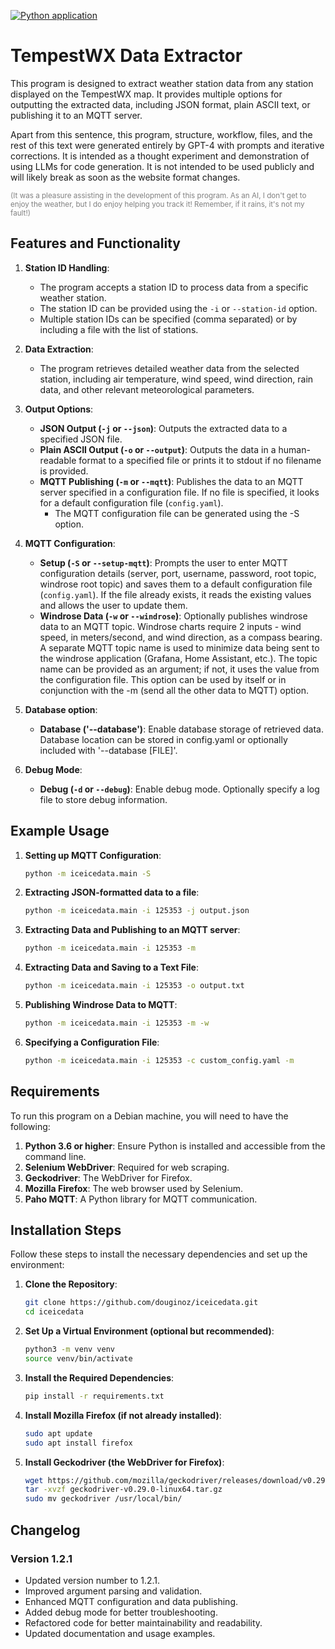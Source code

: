 [![Python application](https://github.com/douginoz/iceicedata/actions/workflows/python-app.yml/badge.svg)](https://github.com/douginoz/iceicedata/actions/workflows/python-app.yml)

# TempestWX Data Extractor

This program is designed to extract weather station data from any station displayed on the TempestWX map. It provides multiple options for outputting the extracted data, including JSON format, plain ASCII text, or publishing it to an MQTT server.

Apart from this sentence, this program, structure, workflow, files, and the rest of this text were generated entirely by GPT-4 with prompts and iterative corrections. It is intended as a thought experiment and demonstration of using LLMs for code generation. It is not intended to be used publicly and will likely break as soon as the website format changes.

<p style="color:gray; font-size:smaller;">(It was a pleasure assisting in the development of this program. As an AI, I don't get to enjoy the weather, but I do enjoy helping you track it! Remember, if it rains, it's not my fault!)</p>

## Features and Functionality

1. **Station ID Handling**:
   - The program accepts a station ID to process data from a specific weather station.
   - The station ID can be provided using the `-i` or `--station-id` option.
   - Multiple station IDs can be specified (comma separated) or by including a file with the list of stations.

2. **Data Extraction**:
   - The program retrieves detailed weather data from the selected station, including air temperature, wind speed, wind direction, rain data, and other relevant meteorological parameters.

3. **Output Options**:
   - **JSON Output (`-j` or `--json`)**: Outputs the extracted data to a specified JSON file.
   - **Plain ASCII Output (`-o` or `--output`)**: Outputs the data in a human-readable format to a specified file or prints it to stdout if no filename is provided.
   - **MQTT Publishing (`-m` or `--mqtt`)**: Publishes the data to an MQTT server specified in a configuration file. If no file is specified, it looks for a default configuration file (`config.yaml`).
      - The MQTT configuration file can be generated using the -S option.

4. **MQTT Configuration**:
   - **Setup (`-S` or `--setup-mqtt`)**: Prompts the user to enter MQTT configuration details (server, port, username, password, root topic, windrose root topic) and saves them to a default configuration file (`config.yaml`). If the file already exists, it reads the existing values and allows the user to update them.
   - **Windrose Data (`-w` or `--windrose`)**: Optionally publishes windrose data to an MQTT topic. Windrose charts require 2 inputs - wind speed, in meters/second, and wind direction, as a compass bearing. A separate MQTT topic name is used to minimize data being sent to the windrose application (Grafana, Home Assistant, etc.). The topic name can be provided as an argument; if not, it uses the value from the configuration file. This option can be used by itself or in conjunction with the -m (send all the other data to MQTT) option.

5. **Database option**:
   - **Database ('--database')**: Enable database storage of retrieved data.  Database location can be stored in config.yaml or optionally included with '--database [FILE]'.

7. **Debug Mode**:
   - **Debug (`-d` or `--debug`)**: Enable debug mode. Optionally specify a log file to store debug information.

## Example Usage

1. **Setting up MQTT Configuration**:
   ```sh
   python -m iceicedata.main -S
   ```

2. **Extracting JSON-formatted data to a file**:
   ```sh
   python -m iceicedata.main -i 125353 -j output.json
   ```

3. **Extracting Data and Publishing to an MQTT server**:
   ```sh
   python -m iceicedata.main -i 125353 -m
   ```

4. **Extracting Data and Saving to a Text File**:
   ```sh
   python -m iceicedata.main -i 125353 -o output.txt
   ```

5. **Publishing Windrose Data to MQTT**:
   ```sh
   python -m iceicedata.main -i 125353 -m -w
   ```

6. **Specifying a Configuration File**:
   ```sh
   python -m iceicedata.main -i 125353 -c custom_config.yaml -m
   ```

## Requirements

To run this program on a Debian machine, you will need to have the following:

1. **Python 3.6 or higher**: Ensure Python is installed and accessible from the command line.
2. **Selenium WebDriver**: Required for web scraping.
3. **Geckodriver**: The WebDriver for Firefox.
4. **Mozilla Firefox**: The web browser used by Selenium.
5. **Paho MQTT**: A Python library for MQTT communication.

## Installation Steps

Follow these steps to install the necessary dependencies and set up the environment:

1. **Clone the Repository**:
   ```sh
   git clone https://github.com/douginoz/iceicedata.git
   cd iceicedata
   ```

2. **Set Up a Virtual Environment (optional but recommended)**:
   ```sh
   python3 -m venv venv
   source venv/bin/activate
   ```

3. **Install the Required Dependencies**:
   ```sh
   pip install -r requirements.txt
   ```

4. **Install Mozilla Firefox (if not already installed)**:
   ```sh
   sudo apt update
   sudo apt install firefox
   ```

5. **Install Geckodriver (the WebDriver for Firefox)**:
   ```sh
   wget https://github.com/mozilla/geckodriver/releases/download/v0.29.0/geckodriver-v0.29.0-linux64.tar.gz
   tar -xvzf geckodriver-v0.29.0-linux64.tar.gz
   sudo mv geckodriver /usr/local/bin/
   ```

## Changelog

### Version 1.2.1
- Updated version number to 1.2.1.
- Improved argument parsing and validation.
- Enhanced MQTT configuration and data publishing.
- Added debug mode for better troubleshooting.
- Refactored code for better maintainability and readability.
- Updated documentation and usage examples.
